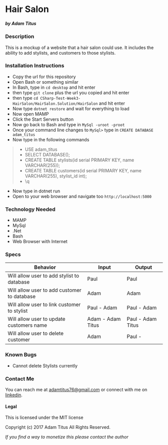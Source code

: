 # Hair Salon
##### by Adam Titus

### Description
This is a mockup of a website that a hair salon could use. It includes the ability to add stylists, and customers to those stylists.
### Installation Instructions
* Copy the url for this repository
* Open Bash or something similar
* In Bash, type in `cd desktop` and hit enter
* then type `git clone` plus the url you copied and hit enter
* then type `cd CSharp-Test-Week3-HairSalon/HairSalon.Solution/HairSalon` and hit enter
* Now type `dotnet restore` and wait for everything to load
* Now open MAMP
* Click the Start Servers button
* Now go back to Bash and type in `MySql -uroot -proot`
* Once your command line changes to `MySql>` type in `CREATE DATABASE adam_titus`
* Now type in the following commands
> * USE adam_titus
> * SELECT DATABASE();
> * CREATE TABLE stylists(id serial PRIMARY KEY, name VARCHAR(255));
> * CREATE TABLE customers(id serial PRIMARY KEY, name VARCHAR(255), stylist_id int);
> * \q
* Now type in dotnet run
* Open to your web browser and navigate too `http://localhost:5000`

### Technology Needed
* MAMP
* MySql
* .Net
* Bash
* Web Browser with Internet

### Specs
|Behavior|Input|Output|
|-|-|-|
|Will allow user to add stylist to database|Paul|Paul|
|Will allow user to add customer to database|Adam|Adam|
|Will allow user to link customer to stylist|Paul - Adam| Paul - Adam|
|Will allow user to update customers name| Adam - Adam Titus|Paul - Adam Titus|
|Will allow user to delete customer| Adam| Paul - |

### Known Bugs
* Cannot delete Stylists currently

### Contact Me
You can reach me at adamtitus76@gmail.com or connect with me on [linkedin](www.linkedin.com/in/adam-titus-06740b149).
#### Legal
This is licensed under the MIT license

Copyright (c) 2017 Adam Titus All Rights Reserved.

_If you find a way to monetize this please contact the author_
